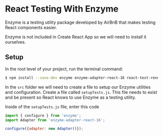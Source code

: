 # React Testing With Enzyme

Enzyme is a testing utility package developed by AirBnB that makes testing React components easier.

Enzyme is not included in Create React App so we will need to install it ourselves.

## Setup

In the root level of your project, run the terminal command:

```bash
$ npm install --save-dev enzyme enzyme-adapter-react-16 react-test-renderer
```

In the `src` folder we will need to create a file to setup our Enzyme utilities and configuration. Create a file called `setupTests.js`. This file needs to exist and be present so React knows to use Enzyme as a testing utility.

Inside of the `setupTests.js` file, enter this code

```javascript
import { configure } from 'enzyme';
import Adapter from 'enzyme-adapter-react-16';

configure({adapter: new Adapter()});
```